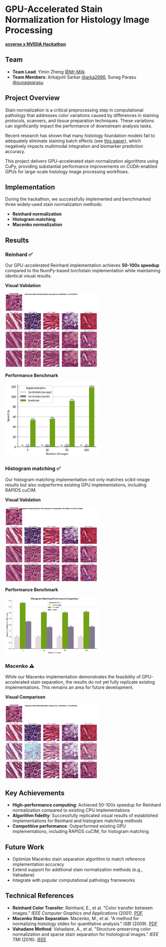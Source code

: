 # GPU-Accelerated Stain Normalization for Histology Image Processing

**[scverse x NVIDIA Hackathon](https://developer.nvidia.com/accelerate-omics-hackathon)**

## Team

- **Team Lead**: Yimin Zheng [@Mr-Milk](https://github.com/Mr-Milk)
- **Team Members**: Arkajyoti Sarkar [@arka2696](https://github.com/arka2696), Sunag Parasu [@sunagparasu](https://github.com/sunagparasu)

## Project Overview

Stain normalization is a critical preprocessing step in computational pathology that addresses color variations caused by differences in staining protocols, scanners, and tissue preparation techniques. These variations can significantly impact the performance of downstream analysis tasks.

Recent research has shown that many histology foundation models fail to adequately eliminate staining batch effects (see [this paper](https://arxiv.org/abs/2411.05489v1)), which negatively impacts multimodal integration and biomarker prediction accuracy.

This project delivers GPU-accelerated stain normalization algorithms using CuPy, providing substantial performance improvements on CUDA-enabled GPUs for large-scale histology image processing workflows.

## Implementation

During the hackathon, we successfully implemented and benchmarked three widely-used stain normalization methods:

- **Reinhard normalization**
- **Histogram matching**
- **Macenko normalization**

## Results

### Reinhard ✅

Our GPU-accelerated Reinhard implementation achieves **50-100x speedup** compared to the NumPy-based torchstain implementation while maintaining identical visual results.

**Visual Validation**

<img width=300 src="https://raw.githubusercontent.com/rendeirolab/stain-normalization-gpu/refs/heads/main/benchmark/results/reinhard_visualization.png">

**Performance Benchmark**

<img width=300 src="https://raw.githubusercontent.com/rendeirolab/stain-normalization-gpu/refs/heads/main/benchmark/results/reinhard_benchmark.png">

### Histogram matching ✅

Our histogram matching implementation not only matches scikit-image results but also outperforms existing GPU implementations, including RAPIDS cuCIM.

**Visual Validation**

<img width=300 src="https://raw.githubusercontent.com/rendeirolab/stain-normalization-gpu/refs/heads/main/benchmark/results/histogram_matching_visualization.png">

**Performance Benchmark**

<img width=300 src="https://raw.githubusercontent.com/rendeirolab/stain-normalization-gpu/refs/heads/main/benchmark/results/histogram_matching_benchmark.png">

### Macenko ⚠️

While our Macenko implementation demonstrates the feasibility of GPU-accelerated stain separation, the results do not yet fully replicate existing implementations. This remains an area for future development.

**Visual Comparison**

<img width=300 src="https://raw.githubusercontent.com/rendeirolab/stain-normalization-gpu/refs/heads/main/benchmark/results/macenko_visualization.png">

## Key Achievements

- **High-performance computing**: Achieved 50-100x speedup for Reinhard normalization compared to existing CPU implementations
- **Algorithm fidelity**: Successfully replicated visual results of established implementations for Reinhard and histogram matching methods
- **Competitive performance**: Outperformed existing GPU implementations, including RAPIDS cuCIM, for histogram matching

## Future Work

- Optimize Macenko stain separation algorithm to match reference implementation accuracy
- Extend support for additional stain normalization methods (e.g., Vahadane)
- Integrate with popular computational pathology frameworks

## Technical References

- **Reinhard Color Transfer**: Reinhard, E., et al. "Color transfer between images." *IEEE Computer Graphics and Applications* (2001). [PDF](https://home.cis.rit.edu/~cnspci/references/dip/color_transfer/reinhard2001.pdf)
- **Macenko Stain Separation**: Macenko, M., et al. "A method for normalizing histology slides for quantitative analysis." *ISBI* (2009). [PDF](http://wwwx.cs.unc.edu/~mn/sites/default/files/macenko2009.pdf)
- **Vahadane Method**: Vahadane, A., et al. "Structure-preserving color normalization and sparse stain separation for histological images." *IEEE TMI* (2016). [IEEE](https://ieeexplore.ieee.org/document/7460968)
